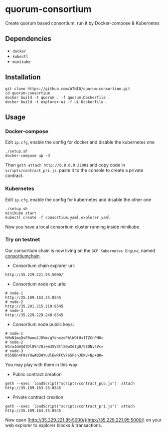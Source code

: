 # quorum-consortium
Create quorum based consortium, run it by Docker-compose & Kubernetes

## Dependencies
* `docker`
* `kubectl`
* `minikube`

## Installation
~~~shell
git clone https://github.com/ATNIO/quorum-consortium.git
cd quorum-consortium
docker build -t quorum . -f quorum.Dockerfile .
docker build -t explorer-ui -f ui.Dockerfile .
~~~

## Usage

### Docker-compose
Edit `ip.cfg`, enable the config for docker and disable the kubernetes one
~~~shell
./setup.sh
docker-compose up -d
~~~
Then `geth attach http://0.0.0.0:22001` and copy code in `scripts/contract_pri.js`, paste it to the console to create a private contract.

### Kubernetes
Edit `ip.cfg`, enable the config for kubernetes and disable the other one
~~~shell
./setup.sh
minikube start
kubectl create -f consortium.yaml,explorer.yaml
~~~
Now you have a local consortium cluster running inside minikube.

### Try on testnet
Our consortium chain is now living on the `GCP Kubernetes Engine`, named [consortiumchain](https://console.cloud.google.com/kubernetes/list?project=consortiumchain).
* Consortium chain explorer url:
~~~shell
http://35.229.221.95:5000/
~~~
* Consortium node rpc urls:
~~~shell
# node-1
http://35.189.163.25:8545
# node-2
http://35.201.215.219:8545
# node-3
http://35.229.229.248:8545
~~~
* Consortium node public keys:
~~~shell
# node-1
hMaN1moDsF0woutJDVm/gYenxzoPblWOtUsITZCnPH0=
# node-2
W3/wJdmOdtDl8Vn78i+m35V3tlS0wXd1g0/9EONv4Vc=
# node-3
K55ODn4F9sY9wAQDHYuUlEwRFCV7eSFenJbKv+Np+Q0=
~~~
You may play with them in this way:
* Public contract creation
~~~shell
geth --exec 'loadScript("scripts/contract_pub.js")' attach http://35.189.163.25:8545
~~~
* Private contract creation
~~~shell
geth --exec 'loadScript("scripts/contract_pri.js")' attach http://35.189.163.25:8545
~~~
Now open [http://35.229.221.95:5000/](http://35.229.221.95:5000/) on your web explorer to explorer blocks & transactions.
